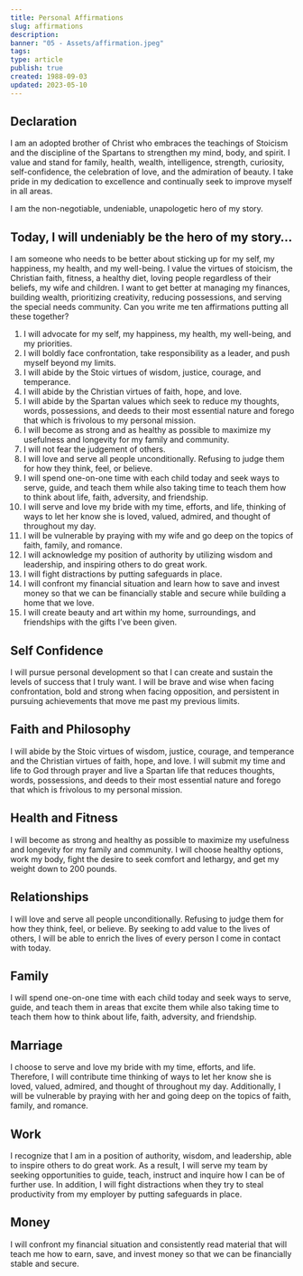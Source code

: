 ```yaml
---
title: Personal Affirmations
slug: affirmations
description: 
banner: "05 - Assets/affirmation.jpeg"
tags: 
type: article
publish: true
created: 1988-09-03
updated: 2023-05-10
---
```


## Declaration
I am an adopted brother of Christ who embraces the teachings of Stoicism and the discipline of the Spartans to strengthen my mind, body, and spirit. I value and stand for family, health, wealth, intelligence, strength, curiosity, self-confidence, the celebration of love, and the admiration of beauty. I take pride in my dedication to excellence and continually seek to improve myself in all areas.

I am the non-negotiable, undeniable, unapologetic hero of my story.

## Today, I will undeniably be the hero of my story…

I am someone who needs to be better about sticking up for my self, my happiness, my health, and my well-being. I value the virtues of stoicism, the Christian faith, fitness, a healthy diet, loving people regardless of their beliefs, my wife and children. I want to get better at managing my finances, building wealth, prioritizing creativity, reducing possessions, and serving the special needs community. Can you write me ten affirmations putting all these together?

1.  I will advocate for my self, my happiness, my health, my well-being, and my priorities.
2.  I will boldly face confrontation, take responsibility as a leader, and push myself beyond my limits.
3.  I will abide by the Stoic virtues of wisdom, justice, courage, and temperance.
4.  I will abide by the Christian virtues of faith, hope, and love.
5.  I will abide by the Spartan values which seek to reduce my thoughts, words, possessions, and deeds to their most essential nature and forego that which is frivolous to my personal mission.
6.  I will become as strong and as healthy as possible to maximize my usefulness and longevity for my family and community.
8.  I will not fear the judgement of others.
9.  I will love and serve all people unconditionally. Refusing to judge them for how they think, feel, or believe.
10. I will spend one-on-one time with each child today and seek ways to serve, guide, and teach them while also taking time to teach them how to think about life, faith, adversity, and friendship.
11. I will serve and love my bride with my time, efforts, and life, thinking of ways to let her know she is loved, valued, admired, and thought of throughout my day.
12. I will be vulnerable by praying with my wife and go deep on the topics of faith, family, and romance.
13. I will acknowledge my position of authority by utilizing wisdom and leadership, and inspiring others to do great work.
14. I will fight distractions by putting safeguards in place.
15. I will confront my financial situation and learn how to save and invest money so that we can be financially stable and secure while building a home that we love.
16. I will create beauty and art within my home, surroundings, and friendships with the gifts I’ve been given.

## Self Confidence

I will pursue personal development so that I can create and sustain the levels of success that I truly want. I will be brave and wise when facing confrontation, bold and strong when facing opposition, and persistent in pursuing achievements that move me past my previous limits.

## Faith and Philosophy

I will abide by the Stoic virtues of wisdom, justice, courage, and temperance and the Christian virtues of faith, hope, and love. I will submit my time and life to God through prayer and live a Spartan life that reduces thoughts, words, possessions, and deeds to their most essential nature and forego that which is frivolous to my personal mission.

## Health and Fitness

I will become as strong and healthy as possible to maximize my usefulness and longevity for my family and community. I will choose healthy options, work my body, fight the desire to seek comfort and lethargy, and get my weight down to 200 pounds.

## Relationships

I will love and serve all people unconditionally. Refusing to judge them for how they think, feel, or believe. By seeking to add value to the lives of others, I will be able to enrich the lives of every person I come in contact with today.

## Family

I will spend one-on-one time with each child today and seek ways to serve, guide, and teach them in areas that excite them while also taking time to teach them how to think about life, faith, adversity, and friendship.

## Marriage

I choose to serve and love my bride with my time, efforts, and life. Therefore, I will contribute time thinking of ways to let her know she is loved, valued, admired, and thought of throughout my day. Additionally, I will be vulnerable by praying with her and going deep on the topics of faith, family, and romance.

## Work

I recognize that I am in a position of authority, wisdom, and leadership, able to inspire others to do great work. As a result, I will serve my team by seeking opportunities to guide, teach, instruct and inquire how I can be of further use. In addition, I will fight distractions when they try to steal productivity from my employer by putting safeguards in place.

## Money

I will confront my financial situation and consistently read material that will teach me how to earn, save, and invest money so that we can be financially stable and secure.
